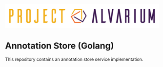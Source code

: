 ![Project Alvarium](README.assets/ProjectAlvarium.png)

# Annotation Store (Golang)

This repository contains an annotation store service implementation.
